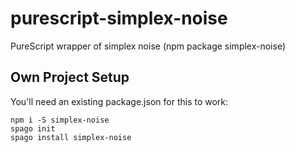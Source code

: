 # purescript-simplex-noise

PureScript wrapper of simplex noise (npm package simplex-noise)

## Own Project Setup

You'll need an existing package.json for this to work:

```
npm i -S simplex-noise
spago init
spago install simplex-noise
```
